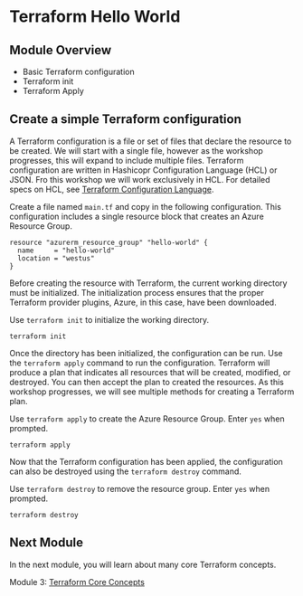 # Terraform Hello World

## Module Overview

- Basic Terraform configuration
- Terraform init
- Terraform Apply

## Create a simple Terraform configuration

A Terraform configuration is a file or set of files that declare the resource to be created. We will start with a single file, however as the workshop progresses, this will expand to include multiple files. Terraform configuration are written in Hashicopr Configuration Language (HCL) or JSON. Fro this workshop we will work exclusively in HCL. For detailed specs on HCL, see [Terraform Configuration Language](https://www.terraform.io/docs/configuration/index.html).

Create a file named `main.tf` and copy in the following configuration. This configuration includes a single resource block that creates an Azure Resource Group.

```
resource "azurerm_resource_group" "hello-world" {
  name     = "hello-world"
  location = "westus"
}
```

Before creating the resource with Terraform, the current working directory must be initialized. The initialization process ensures that the proper Terraform provider plugins, Azure, in this case, have been downloaded.

Use `terraform init` to initialize the working directory.

```
terraform init
```

Once the directory has been initialized, the configuration can be run. Use the `terraform apply` command to run the configuration. Terraform will produce a plan that indicates all resources that will be created, modified, or destroyed. You can then accept the plan to created the resources. As this workshop progresses, we will see multiple methods for creating a Terraform plan.

Use `terraform apply` to create the Azure Resource Group. Enter `yes` when prompted.

```
terraform apply
```

Now that the Terraform configuration has been applied, the configuration can also be destroyed using the `terraform destroy` command.

Use `terraform destroy` to remove the resource group. Enter `yes` when prompted.

```
terraform destroy
```

## Next Module

In the next module, you will learn about many core Terraform concepts.

Module 3: [Terraform Core Concepts](../3-core-concepts)